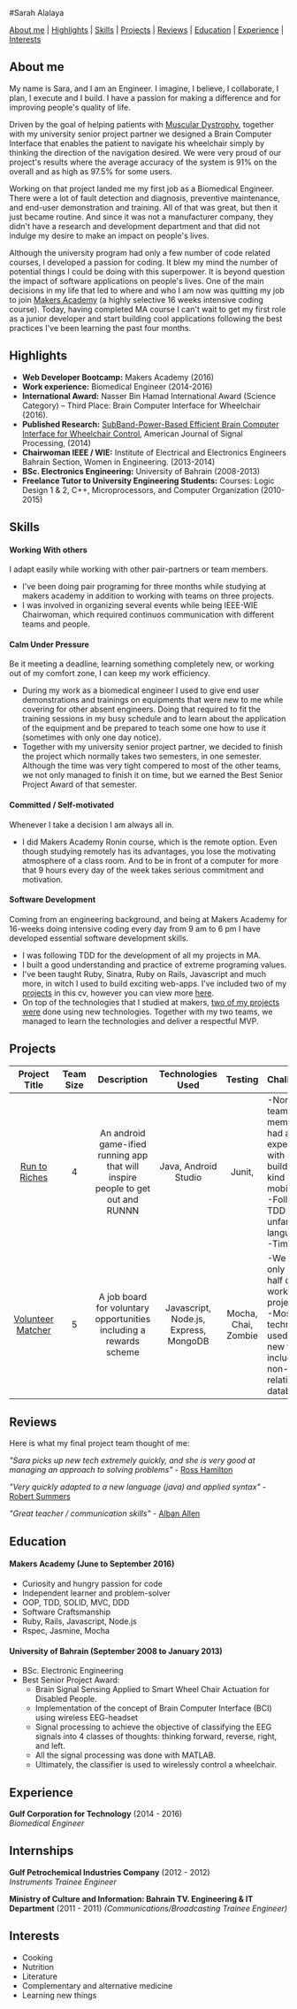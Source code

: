 #Sarah Alalaya

 [About me](#about_me) | [Highlights](#highlights) | [Skills](#skills) | [Projects](#projects) | [Reviews](#reviews) | [Education](#education) | [Experience](#experience) | [Interests](#interests)

## About me
My name is Sara, and I am an Engineer. I imagine, I believe, I collaborate, I plan, I execute and I build. I have a passion for making a difference and for improving people's quality of life.

Driven by the goal of helping patients with [Muscular Dystrophy](https://en.wikipedia.org/wiki/Muscular_dystrophy), together with my university senior project partner we designed a Brain Computer Interface that enables the patient to navigate his wheelchair simply by thinking the direction of the navigation desired. We were very proud of our project's results where the average accuracy of the system is 91% on the overall and as high as 97.5% for some users.

Working on that project landed me my first job as a Biomedical Engineer. There were a lot of fault detection and diagnosis, preventive maintenance, and end-user demonstration and training. All of that was great, but then it just became routine. And since it was not a manufacturer company, they didn't have a research and development department and that did not indulge my desire to make an impact on people's lives.

Although the university program had only a few number of code related courses, I developed a passion for coding. It blew my mind the number of potential things I could be doing with this superpower. It is beyond question the impact of software applications on people's lives. One of the main decisions in my life that led to where and who I am now was quitting my job to join [Makers Academy](http://www.makersacademy.com) (a highly selective 16 weeks intensive coding course). Today, having completed MA course I can't wait to get my first role as a junior developer and start building cool applications following the best practices I've been learning the past four months.



## Highlights
- **Web Developer Bootcamp:** Makers Academy (2016)
- **Work experience:** Biomedical Engineer (2014-2016)
- **International Award:** Nasser Bin Hamad International Award (Science Category) – Third Place: Brain Computer Interface for Wheelchair (2016).
- **Published Research:** [SubBand-Power-Based Efficient Brain Computer Interface for Wheelchair Control](http://ieeexplore.ieee.org/document/6916840/), American Journal of Signal Processing, (2014)
- **Chairwoman IEEE / WIE:** Institute of Electrical and Electronics Engineers Bahrain Section, Women in Engineering. (2013-2014)
- **BSc. Electronics Engineering:** University of Bahrain (2008-2013)
- **Freelance Tutor to University Engineering Students:** Courses: Logic Design 1 & 2, C++, Microprocessors, and Computer Organization (2010-2015)



## Skills

#### Working With others

I adapt easily while working with other pair-partners or team members.
- I've been doing pair programing for three months while studying at makers academy in addition to working with teams on three projects.
- I was involved in organizing several events while being IEEE-WIE Chairwoman, which required continuos communication with different teams and people.


#### Calm Under Pressure

Be it meeting a deadline, learning something completely new, or working out of my comfort zone, I can keep my work efficiency.
- During my work as a biomedical engineer I used to give end user demonstrations and trainings on equipments that were new to me while covering for other absent engineers. Doing that required to fit the training sessions in my busy schedule and to learn about the application of the equipment and be prepared to teach some one how to use it (sometimes with only one day notice).
- Together with my university senior project partner, we decided to finish the project which normally takes two semesters, in one semester. Although the time was very tight compered to most of the other teams, we not only managed to finish it on time, but we earned the Best Senior Project Award of that semester.


#### Committed / Self-motivated

Whenever I take a decision I am always all in.
- I did Makers Academy Ronin course, which is the remote option. Even though studying remotely has its advantages, you lose the motivating atmosphere of a class room. And to be in front of a computer for more that 9 hours every day of the week takes serious commitment and motivation.


#### Software Development

Coming from an engineering background, and being at Makers Academy for 16-weeks doing intensive coding every day from 9 am to 6 pm I have developed essential software development skills.

- I was following TDD for the development of all my projects in MA.
- I built a good understanding and practice of extreme programing values.
- I've been taught Ruby, Sinatra, Ruby on Rails, Javascript and much more, in witch I used to build exciting web-apps. I've included two of my [projects](#projects) in this cv, however you can view more [here](https://github.com/9sarah0?tab=repositories).
- On top of the technologies that I studied at makers, [two of my projects were](#projects) done using new technologies. Together with my two teams, we managed to learn the technologies and deliver a respectful MVP.

## Projects
| Project Title | Team Size   |  Description  | Technologies Used | Testing | Challenges |
|:-------------:|:-----------:|:-------------:|:-----------------:|:-------:|:----------|
| [Run to Riches](https://github.com/9sarah0/PlatformerRun) |4| An android game-ified running app that will inspire people to get out and RUNNN | Java, Android Studio | Junit, |-Non of the team members had any experience with Java, or building any kind of mobile apps. <br> -Following TDD with an unfamiliar language.<br> -Time |
| [Volunteer Matcher](https://github.com/arukomp/volunteer-matcher) |5| A job board for voluntary opportunities including a rewards scheme | Javascript, Node.js, Express, MongoDB | Mocha, Chai, Zombie|-We had only 3 and a half days to work on the project. <br>  -Most of the technologies used were new to us including non-relational databases |

## Reviews
Here is what my final project team thought of me:

_"Sara picks up new tech extremely quickly, and she is very good at managing an approach to solving problems"_ - [Ross Hamilton](https://github.com/SlipperyJ)

_"Very quickly adapted to a new language (java) and applied syntax"_ - [Robert Summers](https://github.com/Rob-rls)

_"Great teacher / communication skills"_ - [Alban Allen](https://github.com/albiebabie)


## Education

#### Makers Academy (June to September 2016)

- Curiosity and hungry passion for code
- Independent learner and problem-solver
- OOP, TDD, SOLID, MVC, DDD
- Software Craftsmanship
- Ruby, Rails, Javascript, Node.js
- Rspec, Jasmine, Mocha

#### University of Bahrain (September 2008 to January 2013)
- BSc. Electronic Engineering
- Best Senior Project Award:
  - Brain Signal Sensing Applied to Smart Wheel Chair Actuation for Disabled People.
   - Implementation of the concept of Brain Computer Interface (BCI) using wireless EEG-headset
   - Signal processing to achieve the objective of classifying the EEG signals into 4 classes of thoughts: thinking forward, reverse, right, and left.
   - All the signal processing was done with MATLAB.
   - Ultimately, the classifier is used to wirelessly control a wheelchair.


## Experience

**Gulf Corporation for Technology** (2014 - 2016)    
*Biomedical Engineer*

## Internships

**Gulf Petrochemical Industries Company** (2012 - 2012)   
*Instruments Trainee Engineer*

**Ministry of Culture and Information: Bahrain TV. Engineering & IT Department** (2011 - 2011)
*(Communications/Broadcasting Trainee Engineer)*


## Interests
- Cooking
- Nutrition
- Literature
- Complementary and alternative medicine
- Learning new things
